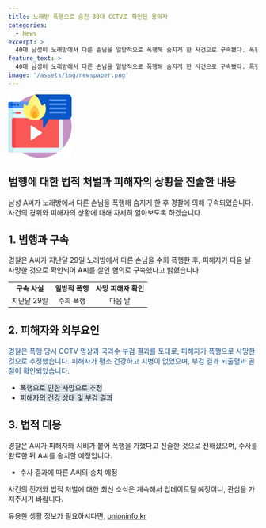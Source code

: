 ```yaml
---
title: 노래방 폭행으로 숨진 30대 CCTV로 확인된 용의자
categories:
  - News
excerpt: >
  40대 남성이 노래방에서 다른 손님을 일방적으로 폭행해 숨지게 한 사건으로 구속됐다. 폭행을 당한 손님이 신고를 하였으나 후에 철회한 것으로 전해졌으며, 이에 대전 서부경찰서는 A씨를 살인 혐의로 구속했다고 밝혔다. 폭행 당시 CCTV 영상 등을 토대로 폭행과 사망 간 인과관계를 확인하기 위해 시신 부검을 의뢰하였고, 결과적으로 B씨가 폭행으로 사망한 것으로 밝혀졌다. A씨는 B씨와 시비가 붙어 범행했다고 진술한 것으로 전해졌으며, 경찰은 수사를 완료한 뒤 A씨를 송치할 예정이다. (150자)
feature_text: >
  40대 남성이 노래방에서 다른 손님을 일방적으로 폭행해 숨지게 한 사건으로 구속됐다. 폭행을 당한 손님이 신고를 하였으나 후에 철회한 것으로 전해졌으며, 이에 대전 서부경찰서는 A씨를 살인 혐의로 구속했다고 밝혔다. 폭행 당시 CCTV 영상 등을 토대로 폭행과 사망 간 인과관계를 확인하기 위해 시신 부검을 의뢰하였고, 결과적으로 B씨가 폭행으로 사망한 것으로 밝혀졌다. A씨는 B씨와 시비가 붙어 범행했다고 진술한 것으로 전해졌으며, 경찰은 수사를 완료한 뒤 A씨를 송치할 예정이다. (150자)
image: '/assets/img/newspaper.png'
---
```


<p><img src="/assets/img/news.png" alt="rentncar 속보" /></p>

<h2>범행에 대한 법적 처벌과 피해자의 상황을 진술한 내용</h2>

<p data-ke-size="size16">남성 A씨가 노래방에서 다른 손님을 폭행해 숨지게 한 후 경찰에 의해 구속되었습니다. 사건의 경위와 피해자의 상황에 대해 자세히 알아보도록 하겠습니다.</p>

<h2 data-ke-size="size24">1. 범행과 구속</h2>

<p data-ke-size="size16">경찰은 A씨가 지난달 29일 노래방에서 다른 손님을 수회 폭행한 후, 피해자가 다음 날 사망한 것으로 확인되어 A씨를 살인 혐의로 구속했다고 밝혔습니다.</p>

<table>
    <tr>
        <td style="text-align: center; height: 17px;"><b>구속 사실</b></td>
        <td style="text-align: center; height: 17px;"><b>일방적 폭행</b></td>
        <td style="text-align: center; height: 17px;"><b>사망 피해자 확인</b></td>
    </tr>
    <tr>
        <td style="text-align: center; height: 17px;">지난달 29일</td>
        <td style="text-align: center; height: 17px;">수회 폭행</td>
        <td style="text-align: center; height: 17px;">다음 날</td>
    </tr>
</table>

<h2 data-ke-size="size24">2. 피해자와 외부요인</h2>

<p data-ke-size="size16"><span style="color: #1a5490;">경찰은 폭행 당시 CCTV 영상과 국과수 부검 결과를 토대로, 피해자가 폭행으로 사망한 것으로 추정했습니다. 피해자가 평소 건강하고 지병이 없었으며, 부검 결과 뇌출혈과 골절이 확인되었습니다.</span></p>

<ul>
    <li><span style="background-color: #21538527;">폭행으로 인한 사망으로 추정</span></li>
    <li><span style="background-color: #21538527;">피해자의 건강 상태 및 부검 결과</span></li>
</ul>

<h2 data-ke-size="size24">3. 법적 대응</h2>

<p data-ke-size="size16">경찰은 A씨가 피해자와 시비가 붙어 폭행을 가했다고 진술한 것으로 전해졌으며, 수사를 완료한 뒤 A씨를 송치할 예정입니다.</p>

<ul>
    <li>수사 결과에 따른 A씨의 송치 예정</li>
</ul>

<p data-ke-size="size16">사건의 전개와 법적 처벌에 대한 최신 소식은 계속해서 업데이트될 예정이니, 관심을 가져주시기 바랍니다.</p>
유용한 생활 정보가 필요하시다면, <a href="https://onioninfo.kr" rel="dofollow">onioninfo.kr</a>


